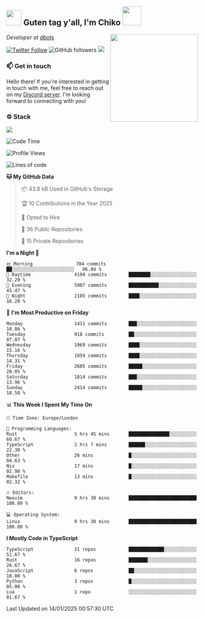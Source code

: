 <h2><img src="https://cdn.discordapp.com/emojis/1100181376730402906.gif?quality=lossless" width="40"> Guten tag y'all, I'm Chiko <img src="https://a.ppy.sh/15907233" width="50"></h2>
<a href="https://cataas.com"><img align='right' src="https://cataas.com/cat" width="230"></a>
<p><em>Developer at <a href="https://github.com/dbotsfun">dbots</a></em></p>

[![Twitter Follow](https://img.shields.io/twitter/follow/chikoxq?label=Follow)](https://twitter.com/intent/follow?screen_name=chikoxq)
![GitHub followers](https://img.shields.io/github/followers/chikof?label=Follow&style=social)
![](https://komarev.com/ghpvc/?username=chikof&color=blue)

### 📫 Get in touch
Hello there! If you're interested in getting in touch with me, feel free to reach out on my [Discord server](https://discord.gg/sejc7TnX6N). I'm looking forward to connecting with you!

### ⚙️ Stack
[![](https://skillicons.dev/icons?i=git,kubernetes,docker,js,ts,cloudflare,css,deno,express,graphql,html,mongodb,nestjs,py,react,apollo,bash,java,lua,nextjs,netlify,nodejs,ps,powershell,rust,neovim,tauri,sentry,postgres,tailwind,prisma,actix,workers)](https://skillicons.dev)

<!--START_SECTION:waka-->
![Code Time](http://img.shields.io/badge/Code%20Time-2%2C005%20hrs%2050%20mins-blue)

![Profile Views](http://img.shields.io/badge/Profile%20Views-3-blue)

![Lines of code](https://img.shields.io/badge/From%20Hello%20World%20I%27ve%20Written-8.2%20million%20lines%20of%20code-blue)

**🐱 My GitHub Data** 

> 📦 43.8 kB Used in GitHub's Storage 
 > 
> 🏆 10 Contributions in the Year 2025
 > 
> 💼 Opted to Hire
 > 
> 📜 36 Public Repositories 
 > 
> 🔑 15 Private Repositories 
 > 
**I'm a Night 🦉** 

```text
🌞 Morning                784 commits         ██░░░░░░░░░░░░░░░░░░░░░░░   06.04 % 
🌆 Daytime                4194 commits        ████████░░░░░░░░░░░░░░░░░   32.29 % 
🌃 Evening                5907 commits        ███████████░░░░░░░░░░░░░░   45.47 % 
🌙 Night                  2105 commits        ████░░░░░░░░░░░░░░░░░░░░░   16.20 % 
```
📅 **I'm Most Productive on Friday** 

```text
Monday                   1411 commits        ███░░░░░░░░░░░░░░░░░░░░░░   10.86 % 
Tuesday                  918 commits         ██░░░░░░░░░░░░░░░░░░░░░░░   07.07 % 
Wednesday                1969 commits        ████░░░░░░░░░░░░░░░░░░░░░   15.16 % 
Thursday                 1859 commits        ████░░░░░░░░░░░░░░░░░░░░░   14.31 % 
Friday                   2605 commits        █████░░░░░░░░░░░░░░░░░░░░   20.05 % 
Saturday                 1814 commits        ███░░░░░░░░░░░░░░░░░░░░░░   13.96 % 
Sunday                   2414 commits        █████░░░░░░░░░░░░░░░░░░░░   18.58 % 
```


📊 **This Week I Spent My Time On** 

```text
🕑︎ Time Zone: Europe/London

💬 Programming Languages: 
Rust                     5 hrs 45 mins       ███████████████░░░░░░░░░░   60.67 % 
TypeScript               2 hrs 7 mins        ██████░░░░░░░░░░░░░░░░░░░   22.30 % 
Other                    26 mins             █░░░░░░░░░░░░░░░░░░░░░░░░   04.63 % 
Nix                      17 mins             █░░░░░░░░░░░░░░░░░░░░░░░░   02.98 % 
Makefile                 13 mins             █░░░░░░░░░░░░░░░░░░░░░░░░   02.32 % 

🔥 Editors: 
Neovim                   9 hrs 30 mins       █████████████████████████   100.00 % 

💻 Operating System: 
Linux                    9 hrs 30 mins       █████████████████████████   100.00 % 
```

**I Mostly Code in TypeScript** 

```text
TypeScript               31 repos            █████████████░░░░░░░░░░░░   51.67 % 
Rust                     16 repos            ███████░░░░░░░░░░░░░░░░░░   26.67 % 
JavaScript               6 repos             ██░░░░░░░░░░░░░░░░░░░░░░░   10.00 % 
Python                   3 repos             █░░░░░░░░░░░░░░░░░░░░░░░░   05.00 % 
Lua                      1 repo              ░░░░░░░░░░░░░░░░░░░░░░░░░   01.67 % 
```




 Last Updated on 14/01/2025 00:57:30 UTC
<!--END_SECTION:waka-->


<!--
<p align="center">
     <a href="https://discord.gg/HhybNhchcC"><img src="https://invidget.switchblade.xyz/sejc7TnX6N" align="center" ><a>
</p> 
-->
